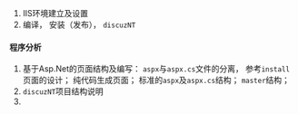 1. IIS环境建立及设置
2. 编译， 安装（发布）， `discuzNT`

#### 程序分析
1. 基于Asp.Net的页面结构及编写： `aspx`与`aspx.cs`文件的分离， 参考`install`页面的设计； 纯代码生成页面； 标准的`aspx`及`aspx.cs`结构； `master`结构；
2. `discuzNT`项目结构说明
3. 
